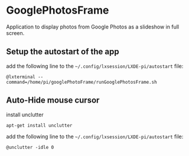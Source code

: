 # GooglePhotosFrame
Application to display photos from Google Photos as a slideshow in full screen.

## Setup the autostart of the app
add the following line to the ``~/.config/lxsession/LXDE-pi/autostart`` file:

```
@lxterminal --command=/home/pi/googlePhotoFrame/runGooglePhotosFrame.sh
```

## Auto-Hide mouse cursor
install unclutter

```
apt-get install unclutter
```

add the following line to the ``~/.config/lxsession/LXDE-pi/autostart`` file:

```
@unclutter -idle 0
```
